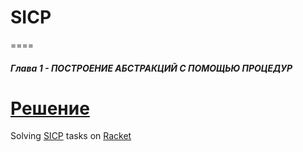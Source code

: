 # SICP
====
##### Глава 1 - ПОСТРОЕНИЕ АБСТРАКЦИЙ С ПОМОЩЬЮ ПРОЦЕДУР
[Решение]()
====
Solving [SICP](https://mitpress.mit.edu/sicp/) tasks on [Racket](https://racket-lang.org/)

